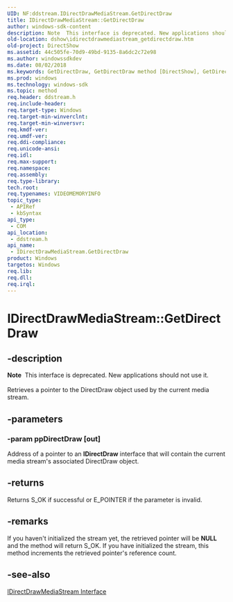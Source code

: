 ```yaml
---
UID: NF:ddstream.IDirectDrawMediaStream.GetDirectDraw
title: IDirectDrawMediaStream::GetDirectDraw
author: windows-sdk-content
description: Note  This interface is deprecated. New applications should not use it. Retrieves a pointer to the DirectDraw object used by the current media stream.
old-location: dshow\idirectdrawmediastream_getdirectdraw.htm
old-project: DirectShow
ms.assetid: 44c505fe-70d9-49bd-9135-8a6dc2c72e98
ms.author: windowssdkdev
ms.date: 08/02/2018
ms.keywords: GetDirectDraw, GetDirectDraw method [DirectShow], GetDirectDraw method [DirectShow],IDirectDrawMediaStream interface, IDirectDrawMediaStream interface [DirectShow],GetDirectDraw method, IDirectDrawMediaStream.GetDirectDraw, IDirectDrawMediaStream::GetDirectDraw, IDirectDrawMediaStreamGetDirectDraw, ddstream/IDirectDrawMediaStream::GetDirectDraw, dshow.idirectdrawmediastream_getdirectdraw
ms.prod: windows
ms.technology: windows-sdk
ms.topic: method
req.header: ddstream.h
req.include-header: 
req.target-type: Windows
req.target-min-winverclnt: 
req.target-min-winversvr: 
req.kmdf-ver: 
req.umdf-ver: 
req.ddi-compliance: 
req.unicode-ansi: 
req.idl: 
req.max-support: 
req.namespace: 
req.assembly: 
req.type-library: 
tech.root: 
req.typenames: VIDEOMEMORYINFO
topic_type:
 - APIRef
 - kbSyntax
api_type:
 - COM
api_location:
 - ddstream.h
api_name:
 - IDirectDrawMediaStream.GetDirectDraw
product: Windows
targetos: Windows
req.lib: 
req.dll: 
req.irql: 
---
```


# IDirectDrawMediaStream::GetDirectDraw


## -description



<div class="alert"><b>Note</b>  This interface is deprecated. New applications should not use it.</div>
<div> </div>
Retrieves a pointer to the DirectDraw object used by the current media stream.




## -parameters




### -param ppDirectDraw [out]

Address of a pointer to an <b>IDirectDraw</b> interface that will contain the current media stream's associated DirectDraw object.


## -returns



Returns S_OK if successful or E_POINTER if the parameter is invalid.




## -remarks



If you haven't initialized the stream yet, the retrieved pointer will be <b>NULL</b> and the method will return S_OK. If you have initialized the stream, this method increments the retrieved pointer's reference count.




## -see-also




<a href="https://msdn.microsoft.com/858af0c3-9e22-45d8-ab08-307eb39a8977">IDirectDrawMediaStream Interface</a>
 

 

